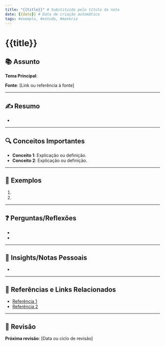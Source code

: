 ```yaml
---
title: "{{title}}" # Substituído pelo título da nota
date: {{date}} # Data de criação automática
tags: #exemplo, #estudo, #materia
---
```


# {{title}}

## 📚 Assunto
**Tema Principal**:  

**Fonte**: [Link ou referência à fonte]  

---

## ✍️ Resumo
<!-- Resuma os conceitos-chave aqui -->
- 

---

## 🔍 Conceitos Importantes
- **Conceito 1**: Explicação ou definição.
- **Conceito 2**: Explicação ou definição.

---

## 📖 Exemplos
1.  
2.  

---

## ❓ Perguntas/Reflexões
-  
-  

---

## 🧠 Insights/Notas Pessoais
<!-- Seus pensamentos ou conexões com outros conteúdos -->
-  

---

## 🔗 Referências e Links Relacionados
- [Referência 1](#)
- [Referência 2](#)

---

## 🔄 Revisão
**Próxima revisão**: [Data ou ciclo de revisão]
